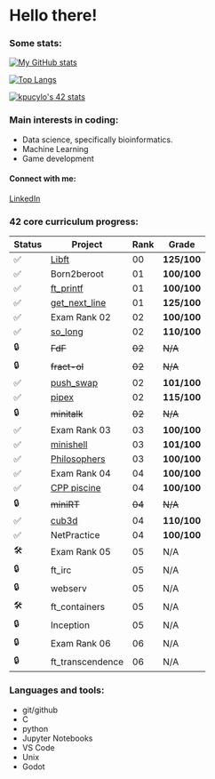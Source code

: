 # **Hello there!**

### **Some stats:**
[![My GitHub stats](https://github-readme-stats.vercel.app/api?username=kacperpucylo&theme=dark)](https://github.com/anuraghazra/github-readme-stats)

[![Top Langs](https://github-readme-stats.vercel.app/api/top-langs/?username=kacperpucylo&layout=compact&theme=dark)](https://github.com/anuraghazra/github-readme-stats)

[![kpucylo's 42 stats](https://badge42.vercel.app/api/v2/cl20pju7b001109jo2af3vfm8/stats?cursusId=21&coalitionId=149)](https://github.com/JaeSeoKim/badge42)

### **Main interests in coding:**
* Data science, specifically bioinformatics.
* Machine Learning
* Game development

#### **Connect with me:**
[LinkedIn](https://www.linkedin.com/in/kacper-pucylo-97b2b2230/)

### **42 core curriculum progress:**
Status | Project | Rank | Grade
------ | ------- | ---- | -----
:white_check_mark: | [Libft](https://github.com/kacperpucylo/libft) | 00 |**125/100**
:white_check_mark: | Born2beroot | 01 | **100/100**
:white_check_mark: | [ft_printf](https://github.com/kacperpucylo/ft_printf) | 01 | **100/100**
:white_check_mark: | [get_next_line](https://github.com/kacperpucylo/get_next_line) | 01 | **125/100**
:white_check_mark: | Exam Rank 02 | 02 | **100/100**
:white_check_mark: | [so_long](https://github.com/kacperpucylo/so_long) | 02 | **110/100**
:lock: | ~~FdF~~ | ~~02~~ | ~~N/A~~
:lock: | ~~fract-ol~~ | ~~02~~ | ~~N/A~~
:white_check_mark: | [push_swap](https://github.com/kacperpucylo/push_swap) | 02 | **101/100**
✅ | [pipex](https://github.com/kacperpucylo/pipex) | 02 | **115/100**
:lock: | ~~minitalk~~ | ~~02~~ | ~~N/A~~
✅ | Exam Rank 03 | 03 | **100/100**
✅ | [minishell](https://github.com/kacperpucylo/minishell) | 03 | **101/100**
✅ | [Philosophers](https://github.com/kacperpucylo/philosophers/tree/master/philo) | 03 | **100/100**
✅ | Exam Rank 04 | 04 | **100/100**
✅ | [CPP piscine](https://github.com/kacperpucylo/cpp) | 04 | **100/100**
:lock: | ~~miniRT~~ | ~~04~~ | ~~N/A~~
✅ | [cub3d](https://github.com/kacperpucylo/cub3d) | 04 | **110/100**
✅ | NetPractice | 04 | **100/100**
🛠️ | Exam Rank 05 | 05 | N/A
:lock: | ft_irc | 05 | N/A
:lock: | webserv | 05 | N/A
🛠️ | ft_containers | 05 | N/A
:lock: | Inception | 05 | N/A
:lock: | Exam Rank 06 | 06 | N/A
:lock: | ft_transcendence | 06 | N/A

### **Languages and tools:**
* git/github
* C
* python
* Jupyter Notebooks
* VS Code
* Unix
* Godot
